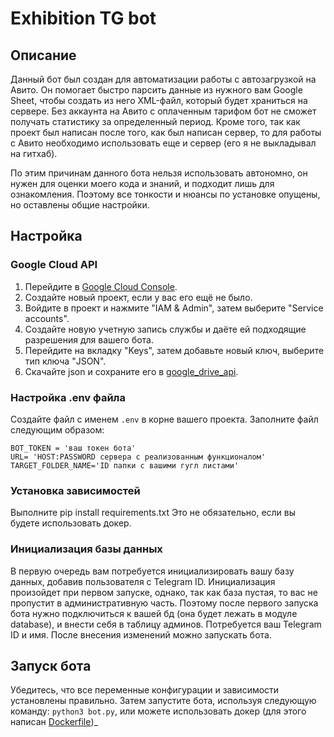 # Exhibition TG bot

## Описание

Данный бот был создан для автоматизации работы с автозагрузкой на Авито. Он помогает быстро
парсить данные из нужного вам Google Sheet, чтобы создать из него XML-файл, который будет храниться на сервере.
Без аккаунта на Авито с оплаченным тарифом бот не сможет получать статистику за определенный период.
Кроме того, так как проект был написан после того, как был написан сервер, то для работы с Авито необходимо использовать
еще и сервер (его я не выкладывал на гитхаб).

По этим причинам данного бота нельзя использовать автономно, он нужен для оценки моего кода и знаний, и
подходит лишь для ознакомления. Поэтому все тонкости и нюансы по установке опущены, но оставлены общие настройки.

## Настройка

### Google Cloud API

1. Перейдите в [Google Cloud Console](https://console.cloud.google.com/).
2. Создайте новый проект, если у вас его ещё не было.
3. Войдите в проект и нажмите "IAM & Admin", затем выберите "Service accounts".
4. Создайте новую учетную запись службы и даёте ей подходящие разрешения для вашего бота.
5. Перейдите на вкладку "Keys", затем добавьте новый ключ, выберите тип ключа "JSON".
6. Скачайте json и сохраните его в [google_drive_api](google_drive_api).

### Настройка .env файла

Создайте файл с именем `.env` в корне вашего проекта. Заполните файл следующим образом:

```
BOT_TOKEN = 'ваш токен бота'
URL= 'HOST:PASSWORD сервера с реализованным функционалом'
TARGET_FOLDER_NAME='ID папки с вашими гугл листами'
```

### Установка зависимостей

Выполните pip install requirements.txt 
Это не обязательно, если вы будете использовать докер.


### Инициализация базы данных

В первую очередь вам потребуется инициализировать вашу базу данных, добавив пользователя с Telegram ID. 
Инициализация произойдет при первом запуске, однако, так как база пустая, то вас не пропустит в 
административную часть. Поэтому после первого запуска бота нужно подключиться к вашей бд
(она будет лежать в модуле database), и внести себя в таблицу админов. Потребуется ваш Telegram ID и имя.
После внесения изменений можно запускать бота.


## Запуск бота

Убедитесь, что все переменные конфигурации и зависимости установлены правильно. Затем запустите бота, используя следующую команду: `python3 bot.py`,
или можете использовать докер (для этого написан [Dockerfile](Dockerfile))_

